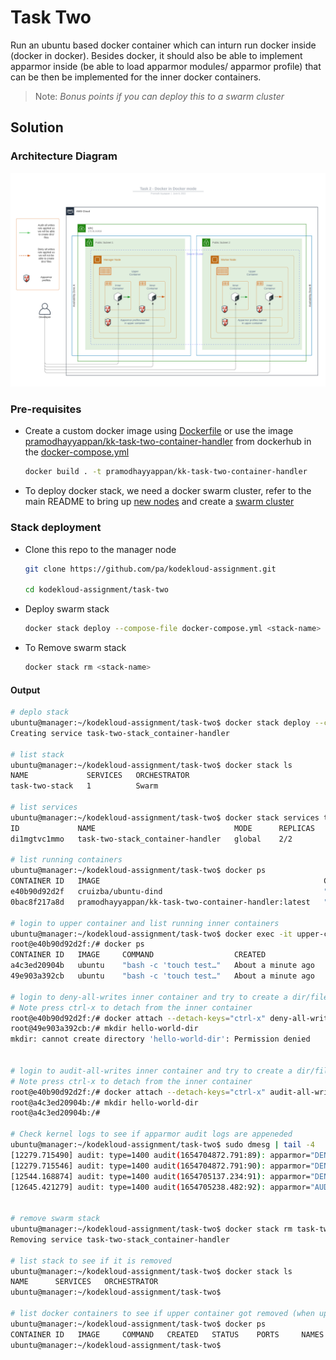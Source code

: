 # Task Two

Run an ubuntu based docker container which can inturn run docker inside (docker in docker).
Besides docker, it should also be able to implement apparmor inside (be able to load apparmor modules/ apparmor profile) that can be then be implemented for the inner docker containers.

> Note: _Bonus points if you can deploy this to a swarm cluster_

## Solution

### Architecture Diagram

![The architecture diagram for task two](arch_diagram.png)

### Pre-requisites

- Create a custom docker image using [Dockerfile](Dockerfile) or use the image [pramodhayyappan/kk-task-two-container-handler](https://hub.docker.com/repository/docker/pramodhayyappan/kk-task-two-container-handler) from dockerhub in the [docker-compose.yml](docker-compose.yml#L12)

    ```bash
    docker build . -t pramodhayyappan/kk-task-two-container-handler
    ```

- To deploy docker stack, we need a docker swarm cluster, refer to the main README to bring up [new nodes](../README.md#cloud-infra-deployment) and create a [swarm cluster](../README.md#stack-deployment)

### Stack deployment

- Clone this repo to the manager node

    ```bash
    git clone https://github.com/pa/kodekloud-assignment.git

    cd kodekloud-assignment/task-two
    ```

- Deploy swarm stack

    ```bash
    docker stack deploy --compose-file docker-compose.yml <stack-name>
    ```

- To Remove swarm stack

    ```bash
    docker stack rm <stack-name>
    ```

#### Output

```bash
# deplo stack
ubuntu@manager:~/kodekloud-assignment/task-two$ docker stack deploy --compose-file docker-compose.yml task-two-stack
Creating service task-two-stack_container-handler

# list stack
ubuntu@manager:~/kodekloud-assignment/task-two$ docker stack ls
NAME             SERVICES   ORCHESTRATOR
task-two-stack   1          Swarm

# list services
ubuntu@manager:~/kodekloud-assignment/task-two$ docker stack services task-two-stack
ID             NAME                               MODE      REPLICAS   IMAGE                                                  PORTS
di1mgtvc1mmo   task-two-stack_container-handler   global    2/2        pramodhayyappan/kk-task-two-container-handler:latest

# list running containers
ubuntu@manager:~/kodekloud-assignment/task-two$ docker ps
CONTAINER ID   IMAGE                                                  COMMAND                  CREATED              STATUS              PORTS     NAMES
e40b90d92d2f   cruizba/ubuntu-dind                                    "startup.sh sh"          About a minute ago   Up About a minute             upper-container
0bac8f217a8d   pramodhayyappan/kk-task-two-container-handler:latest   "docker-entrypoint.s…"   About a minute ago   Up About a minute             task-two-stack_container-handler.hqwvw8oagbqgca2u0nsd33q9h.hzszkyphhwrivlbvbr3h9ckax

# login to upper container and list running inner containers
ubuntu@manager:~/kodekloud-assignment/task-two$ docker exec -it upper-container /bin/bash
root@e40b90d92d2f:/# docker ps
CONTAINER ID   IMAGE     COMMAND                  CREATED              STATUS              PORTS     NAMES
a4c3ed20904b   ubuntu    "bash -c 'touch test…"   About a minute ago   Up About a minute             audit-all-writes
49e903a392cb   ubuntu    "bash -c 'touch test…"   About a minute ago   Up About a minute             deny-all-writes

# login to deny-all-writes inner container and try to create a dir/file
# Note press ctrl-x to detach from the inner container
root@e40b90d92d2f:/# docker attach --detach-keys="ctrl-x" deny-all-writes
root@49e903a392cb:/# mkdir hello-world-dir
mkdir: cannot create directory 'hello-world-dir': Permission denied


# login to audit-all-writes inner container and try to create a dir/file
# Note press ctrl-x to detach from the inner container
root@e40b90d92d2f:/# docker attach --detach-keys="ctrl-x" audit-all-writes
root@a4c3ed20904b:/# mkdir hello-world-dir
root@a4c3ed20904b:/#

# Check kernel logs to see if apparmor audit logs are appeneded
ubuntu@manager:~/kodekloud-assignment/task-two$ sudo dmesg | tail -4
[12279.715490] audit: type=1400 audit(1654704872.791:89): apparmor="DENIED" operation="open" profile="deny-all-writes" name="/dev/tty" pid=13533 comm="bash" requested_mask="w" denied_mask="w" fsuid=0 ouid=0
[12279.715546] audit: type=1400 audit(1654704872.791:90): apparmor="DENIED" operation="open" profile="deny-all-writes" name="/dev/pts/0" pid=13533 comm="bash" requested_mask="w" denied_mask="w" fsuid=0 ouid=0
[12544.168874] audit: type=1400 audit(1654705137.234:91): apparmor="DENIED" operation="mkdir" profile="deny-all-writes" name="/hello-world-dir/" pid=13792 comm="mkdir" requested_mask="c" denied_mask="c" fsuid=0 ouid=0
[12645.421279] audit: type=1400 audit(1654705238.482:92): apparmor="AUDIT" operation="mkdir" profile="audit-all-writes" name="/hello-world-dir/" pid=13849 comm="mkdir" requested_mask="c" fsuid=0 ouid=0


# remove swarm stack
ubuntu@manager:~/kodekloud-assignment/task-two$ docker stack rm task-two-stack
Removing service task-two-stack_container-handler

# list stack to see if it is removed
ubuntu@manager:~/kodekloud-assignment/task-two$ docker stack ls
NAME      SERVICES   ORCHESTRATOR
ubuntu@manager:~/kodekloud-assignment/task-two$

# list docker containers to see if upper container got removed (when upper docker container is removed it will also remove inner containers)
ubuntu@manager:~/kodekloud-assignment/task-two$ docker ps
CONTAINER ID   IMAGE     COMMAND   CREATED   STATUS    PORTS     NAMES
ubuntu@manager:~/kodekloud-assignment/task-two$
```
